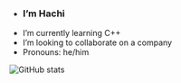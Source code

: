 - ###  I’m Hachi
-  I’m currently learning C++
-  I’m looking to collaborate on a company
-  Pronouns: he/him

![ GitHub stats](https://github-readme-stats.vercel.app/api?username=hachlil&show_icons=true&theme=tokyonight)
